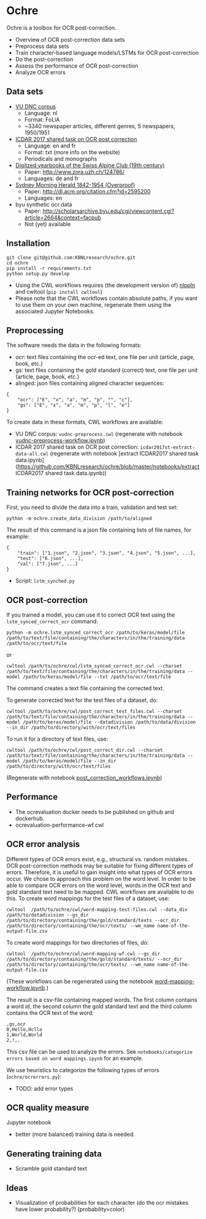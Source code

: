 # Ochre

Ochre is a toolbox for OCR post-correction.

* Overview of OCR post-correction data sets
* Preprocess data sets
* Train character-based language models/LSTMs for OCR post-correction
* Do the post-correction
* Assess the performance of OCR post-correction
* Analyze OCR errors

## Data sets

* [VU DNC corpus](http://tst-centrale.org/nl/tst-materialen/corpora/vu-dnc-corpus-detail)
  - Language: nl
  - Format: FoLiA
  - ~3340 newspaper articles, different genres, 5 newspapers, 1950/1951
* [ICDAR 2017 shared task on OCR post correction](https://sites.google.com/view/icdar2017-postcorrectionocr/dataset)
  - Language: en and fr
  - Format: txt (more info on the website)
  - Periodicals and monographs
* [Digitzed yearbooks of the Swiss Alpine Club (19th century)](https://files.ifi.uzh.ch/cl/OCR19thSAC/)
  - Paper: http://www.zora.uzh.ch/124786/
  - Languages: de and fr
* [Sydney Morning Herald 1842-1954 (Overproof)](http://overproof.projectcomputing.com/datasets/)
  - Paper: http://dl.acm.org/citation.cfm?id=2595200
  - Languages: en
* byu synthetic ocr data
  - Paper: http://scholarsarchive.byu.edu/cgi/viewcontent.cgi?article=2664&context=facpub
  - Not (yet) available

## Installation

```
git clone git@github.com:KBNLresearch/ochre.git
cd ochre
pip install -r requirements.txt
python setup.py develop
```
* Using the CWL workflows requires (the development version of) [nlppln](https://github.com/WhatWorksWhenForWhom/nlppln) and cwltool (`pip install cwltool`)
* Please note that the CWL workflows contain absolute paths, if you want to use them on your own machine, regenerate them using the associated Jupyter Notebooks.

## Preprocessing

The software needs the data in the following formats:
* ocr: text files containing the ocr-ed text, one file per unit (article, page, book, etc.)
* gs: text files containing the gold standard (correct) text, one file per unit (article, page, book, etc.)
* alinged: json files containing aligned character sequences:
```
{
    "ocr": ["E", "x", "a", "m", "p", "", "c"],
    "gs": ["E", "x", "a", "m", "p", "l", "e"]
}
```

To create data in these formats, CWL workflows are available:
* VU DNC corpus: `vudnc-preprocess.cwl` (regenerate with notebook [vudnc-preprocess-workflow.ipynb](https://github.com/KBNLresearch/ochre/blob/master/notebooks/vudnc-preprocess-workflow.ipynb))
* ICDAR 2017 shared task on OCR post correction: `icdar2017st-extract-data-all.cwl` (regenerate with notebook [extract ICDAR2017 shared task data.ipynb](https://github.com/KBNLresearch/ochre/blob/master/notebooks/extract ICDAR2017 shared task data.ipynb))

## Training networks for OCR post-correction

First, you need to divide the data into a train, validation and test set:

```
python -m ochre.create_data_division /path/to/aligned
```

The result of this command is a json file containing lists of file names, for example:

```
{
    "train": ["1.json", "2.json", "3.json", "4.json", "5.json", ...],
    "test": ["6.json", ...],
    "val": ["7.json", ...]
}
```

* Script: `lstm_synched.py`

## OCR post-correction

If you trained a model, you can use it to correct OCR text using the `lstm_synced_correct_ocr` command:

```
python -m ochre.lstm_synced_correct_ocr /path/to/keras/model/file /path/to/text/file/containing/the/characters/in/the/training/data /path/to/ocr/text/file
```
or
```
cwltool /path/to/ochre/cwl/lstm_synced_correct_ocr.cwl --charset /path/to/text/file/containing/the/characters/in/the/training/data --model /path/to/keras/model/file --txt /path/to/ocr/text/file
```

The command creates a text file containing the corrected text.

To generate corrected text for the test files of a dataset, do:

```
cwltool /path/to/ochre/cwl/post_correct_test_files.cwl --charset /path/to/text/file/containing/the/characters/in/the/training/data --model /path/to/keras/model/file --datadivision /path/to/data/division --in_dir /path/to/directory/with/ocr/text/files
```

To run it for a directory of text files, use:

```
cwltool /path/to/ochre/cwl/post_correct_dir.cwl --charset /path/to/text/file/containing/the/characters/in/the/training/data --model /path/to/keras/model/file --in_dir /path/to/directory/with/ocr/text/files
```

(Regenerate with notebook [post_correction_workflows.ipynb](https://github.com/KBNLresearch/ochre/blob/master/notebooks/post_correction_workflows.ipynb))

## Performance

* The ocrevaluation docker needs to be published on github and dockerhub.
* ocrevaluation-performance-wf.cwl

## OCR error analysis

Different types of OCR errors exist, e.g., structural vs. random mistakes. OCR
post-correction methods may be suitable for fixing different types of errors.
Therefore, it is useful to gain insight into what types of OCR errors occur.
We chose to approach this problem on the word level. In order to be able to
compare OCR errors on the word level, words in the OCR text and gold standard
text need to be mapped. CWL workflows are available to do this. To create word
mappings for the test files of a dataset, use:

```
cwltool  /path/to/ochre/cwl/word-mapping-test-files.cwl --data_div /path/to/datadivision --gs_dir /path/to/directory/containing/the/gold/standard/texts --ocr_dir /path/to/directory/containing/the/ocr/texts/ --wm_name name-of-the-output-file.csv
```

To create word mappings for two directories of files, do:

```
cwltool  /path/to/ochre/cwl/word-mapping-wf.cwl --gs_dir /path/to/directory/containing/the/gold/standard/texts/ --ocr_dir /path/to/directory/containing/the/ocr/texts/ --wm_name name-of-the-output-file.csv
```

(These workflows can be regenerated using the notebook [word-mapping-workflow.ipynb](https://github.com/KBNLresearch/ochre/blob/master/notebooks/word-mapping-workflow.ipynb).)

The result is a csv-file containing mapped words. The first column contains
a word id, the second column the gold standard text and the third column contains
the OCR text of the word:
```
,gs,ocr
0,Hello,Hcllo
1,World,World
2,!,.
```
This csv file can be used to analyze the errors. See `notebooks/categorize errors based on word mappings.ipynb` for an example.

We use heuristics to categorize the following types of errors (`ochre/ocrerrors.py`):

* TODO: add error types

## OCR quality measure

Jupyter notebook
* better (more balanced) training data is needed.

## Generating training data

* Scramble gold standard text

## Ideas

* Visualization of probabilities for each character (do the ocr mistakes have lower
  probability?) (probability=color)
